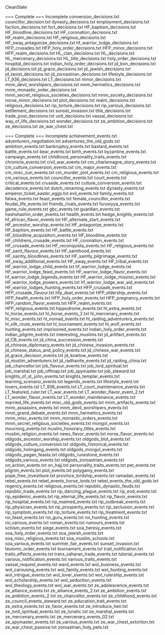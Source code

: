 CleanSlate

=== Complete 									===	Incomplete
conversion_decisions.txt
councillor_decision.txt
dynasty_decisions.txt
employment_decisions.txt
faction_decisions.txt
fort_decisions.txt
HF_baptism_decisions.txt
HF_bloodline_decisions.txt
HF_coronation_decisions.txt
HF_realm_decisions.txt
HF_religious_decisions.txt
HF_sway_antagonize_decisions.txt
hf_warrior_lodge_decisions.txt
HFP_crusades.txt
HFP_holy_order_decisions.txt
HFP_minor_decisions.txt
HFP_realm_decisions.txt
HL_clan_decisions.txt
HL_decisions.txt
HL_mercenary_decisions.txt
HL_title_decisions.txt
holy_order_decisions.txt
hospital_decisions.txt
indian_holy_order_decisions.txt
jd_bon_decisions.txt
jd_decisions.txt
jd_grace_decisions.txt
jd_jewish_decisions.txt
jd_taoist_decisions.txt
jd_zoroastrian_decisions.txt
lifestyle_decisions.txt
LT_936_decisions.txt
LT_decisions.txt
minor_decisions.txt
mnm_devil_worshipers_decisions.txt
mnm_hermetics_decisions.txt
mnm_monastic_order_decisions.txt
mnm_secret_religious_societies_decisions.txt
mnm_society_decisions.txt
norse_minor_decisions.txt
plot_decisions.txt
realm_decisions.txt
religious_decisions.txt
rip_torture_decisions.txt
rip_various_decisions.txt
settlement_decisions.txt
sunset_invasion.txt
title_decisions.txt
trade_post_decisions.txt
unit_decisions.txt
vassal_decisions.txt
way_of_life_decisions.txt
wonder_decisions.txt
ze_ambition_decisions.txt
ze_decisions.txt
ze_war_chest.txt




=== Complete									=== Incomplete
achievement_events.txt
												adventurers_negotiation.txt
												adventures_the_old_gods.txt
												ambition_events.txt
bankruptcy_events.txt
bastard_events.txt
battle_events.txt
												bear_events.txt
birth_events.txt
												byzantine_events.txt
campaign_events.txt
childhood_personality_traits_events.txt
												chronicle_events.txt
												civil_war_events.txt
												cm_charlemagne_story_events.txt
												cm_culture_conversion_events.txt
												cm_major_events.txt
												cm_misc_zun_events.txt
												cm_murder_plot_events.txt
												cm_religious_events.txt
												cm_various_events.txt
												councillor_events.txt
court_events.txt
critical_events.txt
crusade_events.txt
												culture_conversion_events.txt
												decadence_events.txt
												dutch_renaming_events.txt
dynasty_events.txt
												emperor_ticket_easter_eggs.txt
evil_events.txt
family_events.txt
												fatwa_events.txt
feast_events.txt
												female_councillor_events.txt
feudal_life_events.txt
												friends_rivals_events.txt
												furusiyya_events.txt
												game_rule_events.txt
												gbc_events.txt
guardian_events.txt
												hashshashin_order_events.txt
health_events.txt
hedge_knights_events.txt
												hf_african_flavor_events.txt
												HF_alternate_start_events.txt
												HF_ancestor_worship_events.txt
												HF_antagonize_events.txt
												HF_baptism_events.txt
												HF_battle_events.txt
												HF_bloodline_acquisition_events.txt
												HF_bloodline_events.txt
												HF_childrens_crusade_events.txt
												HF_coronation_events.txt
												HF_crusade_events.txt
												HF_reconquista_events.txt
												HF_religious_events.txt
												HF_saint_flavour_events.txt
												HF_sainthood_events.txt
												HF_saintly_bloodlines_events.txt
												HF_saintly_pilgrimage_events.txt
												HF_sway_additional_events.txt
												HF_sway_events.txt
												HF_tribal_events.txt
												HF_warrior_lodge_child_events.txt
												hf_warrior_lodge_events.txt
												HF_warrior_lodge_feast_events.txt
												HF_warrior_lodge_flavor_events.txt
												hf_warrior_lodge_legends_events.txt
												HF_warrior_lodge_mission_events.txt
												HF_warrior_lodge_powers_events.txt
												hf_warrior_lodge_war_aid_events.txt
												HF_warrior_lodges_hunting_events.txt
												HFP_crusade_events.txt
												HFP_crusade_flavour.txt
												hfp_duel_events.txt
												HFP_eldership_events.txt
												HFP_health_events.txt
												HFP_holy_order_events.txt
												HFP_pregnancy_events.txt
												HFP_random_flavor_events.txt
												HFP_realm_events.txt
												HFP_religious_events.txt
												hippodrome_events.txt
												hl_extra_events.txt
												hl_horse_events.txt
												hl_horse_events_2.txt
												hl_mercenary_events.txt
												hl_misc_events.txt
												hl_nomad_events.txt
												hl_raiding_adventurers_events.txt
												hl_silk_route_events.txt
												hl_tournament_events.txt
												hl_wolf_events.txt
hunting_events.txt
imprisoned_events.txt
												indian_holy_order_events.txt
												indian_pilgrim_events.txt
												interesting_muslims.txt
												jd_artifact_events.txt
												jd_CB_events.txt
												jd_china_succession_events.txt
												jd_chinese_diplomacy_events.txt
												jd_chinese_invasion_events.txt
												jd_chinese_status_and_policy_events.txt
												jd_chinese_war_events.txt
												jd_grace_decision_events.txt
												jd_kowtow_events.txt
												jd_muslim_adventurers.txt
												jd_radhanite_events.txt
												jd_raiding_china.txt
job_chancellor.txt
job_flavour_events.txt
job_lord_spiritual.txt
job_marshal.txt
job_offmap.txt
job_spymaster.txt
job_steward.txt
knights_of_st_john_events.txt
knights_templar_events.txt
learning_scenario_events.txt
legends_events.txt
lifestyle_event.txt
lovers_events.txt
												LT_936_events.txt
												LT_court_maintenance_events.txt
												LT_featured_ruler.txt
												LT_war_events.txt
												LT_wonder_flavor_event_2.txt
												LT_wonder_flavor_events.txt
												LT_wonder_maintenance_events.txt
married_life_events.txt
												misc_old_gods_events.txt
												mnm_artifacts_events.txt
												mnm_assassins_events.txt
												mnm_devil_worshipers_events.txt
												mnm_grand_debate_events.txt
												mnm_hermetics_events.txt
												mnm_misc_events.txt
												mnm_monastic_orders_events.txt
												mnm_secret_religious_societies_events.txt
mongol_events.txt
mourning_events.txt
												muslim_honorary_titles_events.txt
												muslim_religion_events.txt
												news_flavor_events.txt
												norse_flavor_events.txt
												oldgods_ancestor_worship_events.txt
												oldgods_blot_events.txt
												oldgods_culture_conversion.txt
												oldgods_historical_events.txt
												oldgods_holmgang_events.txt
												oldgods_mongol_events.txt
												oldgods_pagan_feasts.txt
												oldgods_runestone_events.txt
												oldgods_various_events.txt
												oldgods_zoroastrian_events.txt
on_action_events.txt
												on_hajj.txt
personality_traits_events.txt
												pet_events.txt
												pilgrim_events.txt
												plot_events.txt
												polygamy_events.txt
												pope_free_investiture.txt
												province_lordship_events.txt
												ramadan_events.txt
												rebel_events.txt
												rebel_events_horse_lords.txt
												rebel_events_the_old_gods.txt
												regency_events.txt
												religious_events.txt
												republic_dynastic_feuds.txt
												republic_trade_events.txt
												rip_dancing_plague_events.txt
												rip_eod_events.txt
												rip_epidemic_events.txt
												rip_eternal_life_events.txt
												rip_flavor_events.txt
												rip_hospital_events.txt
												rip_maimed_events.txt
												rip_outbreak_events.txt
												rip_physician_events.txt
												rip_prosperity_events.txt
												rip_seclusion_events.txt
												rip_symptom_events.txt
												rip_torture_events.txt
												rip_treatment_events.txt
												roi_feast_events.txt
												roi_guru_events.txt
												roi_hunting_events.txt
												roi_various_events.txt
												roman_events.txt
												rumours_events.txt
												schism_events.txt
												siege_events.txt
												soa_heresy_events.txt
												soa_holy_order_events.txt
												soa_jewish_events.txt
												soa_misc_religious_events.txt
												soa_muslim_schools.txt
												soa_various_events.txt
												summer_fair_events.txt
												sunset_invasion.txt
												teutonic_order_events.txt
												tournament_events.txt
trait_notification.txt
												traits_effects_events.txt
												trans_saharan_trade_events.txt
												tutorial_events.txt
												various_notification_events.txt
												various_traits_events.txt
												vassal_request_events.txt
												ward_events.txt
												wol_business_events.txt
												wol_carousing_events.txt
												wol_family_events.txt
												wol_hunting_events.txt
												wol_intrigue_events.txt
												wol_lover_events.txt
												wol_rulership_events.txt
												wol_scholarship_events.txt
												wol_seduction_events.txt
												wol_theology_events.txt
												wol_war_events.txt
												ze_adolescence_events.txt
												ze_alliance_events.txt
												ze_alliance_events_2.txt
												ze_ambition_events.txt
												ze_ambition_events_2.txt
												ze_chancellor_events.txt
												ze_childhood_events.txt
												ze_council_events_steward.txt
												ze_education_trait_events.txt
												ze_extra_events.txt
												ze_favor_events.txt
												ze_introduce_heir.txt
												ze_lord_spiritual_events.txt
												ze_lunatic.txt
												ze_marshal_events.txt
												ze_mercenary_events.txt
												ze_mercenary_events_02.txt
												ze_spymaster_events.txt
												ze_various_events.txt
												ze_war_chest_extortion.txt
												ze_war_chest_passive.txt
												zoroastrian_holy_pets.txt